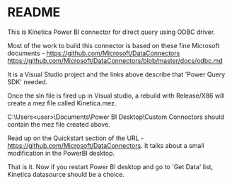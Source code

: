 # README #

This is Kinetica Power BI connector for direct query using ODBC driver.

Most of the work to build this connector is based on these fine Microsoft documents -
https://github.com/Microsoft/DataConnectors
https://github.com/Microsoft/DataConnectors/blob/master/docs/odbc.md

It is a Visual Studio project and the links above describe that 'Power Query SDK' needed.

Once the sln file is fired up in Visual studio, a rebuild with Release/X86 will create a mez file called Kinetica.mez.

C:\Users\<user>\Documents\Power BI Desktop\Custom Connectors should contain the mez file created above.

Read up on the Quickstart section of the URL - https://github.com/Microsoft/DataConnectors. It talks about a small modification 
in the PowerBI desktop.

That is it. Now if you restart Power BI desktop and go to 'Get Data' list, Kinetica datasource should be a choice.